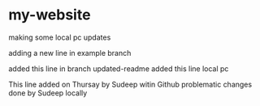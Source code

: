 # my-website

making some local pc updates

adding a new line in example branch

added this line in branch updated-readme
added this line local pc

This line added on Thursay by Sudeep witin Github
problematic changes done by Sudeep locally
